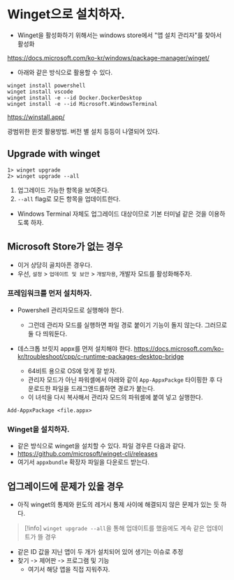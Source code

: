 # Winget으로 설치하자. 

- Winget을 활성화하기 위해서는 windows store에서 "앱 설치 관리자"를 찾아서 활성화 

https://docs.microsoft.com/ko-kr/windows/package-manager/winget/

- 아래와 같은 방식으로 활용할 수 있다. 

```Shell
winget install powershell 
winget install vscode 
winget install -e --id Docker.DockerDesktop
winget install -e --id Microsoft.WindowsTerminal
```

https://winstall.app/

광범위한 윈겟 활용방법. 버전 별 설치 등등이 나열되어 있다. 

## Upgrade with winget 

```shell
1> winget upgrade 
2> winget upgrade --all 
```

1. 업그레이드 가능한 항목을 보여준다. 
2. `--all` flag로 모든 항목을 업데이트한다. 
- Windows Terminal 자체도 업그레이드 대상이므로 기본 터미널 같은 것을 이용하도록 하자. 

##  Microsoft Store가 없는 경우 

- 이거 상당히 골치아픈 경우다. 
- 우선, `설정` > `업데이트 및 보안` > `개발자용`, 개발자 모드를 활성화해주자. 

### 프레임워크를 먼저 설치하자. 

- Powershell 관리자모드로 실행해야 한다. 
  + 그런데 관리자 모드를 실행하면 파일 경로 붙이기 기능이 돌지 않는다. 그러므로 둘 다 띄워둔다. 

- 데스크톱 브릿지 appx를 먼저 설치해야 한다. https://docs.microsoft.com/ko-kr/troubleshoot/cpp/c-runtime-packages-desktop-bridge
  + 64비트 용으로 OS에 맞게 잘 받자. 
  + 관리자 모드가 아닌 파워셸에서 아래와 같이 `App-AppxPackge` 타이핑한 후 다운로드한 파일을 드래그앤드룹하면 경로가 붙는다. 
  + 이 녀석을 다시 복사해서 관리자 모드의 파워셸에 붙여 넣고 실행한다. 

```shell
Add-AppxPackage <file.appx> 
```

### Winget을 설치하자. 

- 같은 방식으로 winget을 설치할 수 있다. 파일 경우른 다음과 같다. 
- https://github.com/microsoft/winget-cli/releases
- 여기서 `appxbundle` 확장자 파일을 다운로드 받는다. 

## 업그레이드에 문제가 있을 경우 

- 아직 winget의 통제와 윈도의 레거시 통제 사이에 해결되지 않은 문제가 있는 듯 하다. 

>[!info]
> `winget upgrade --all`을 통해 업데이트를 했음에도 계속 같은 업데이트가 뜰 경우 

- 같은 ID 값을 지닌 앱이 두 개가 설치되어 있어 생기는 이슈로 추정 
- 찾기 -> 제어판 -> 프로그램 및 기능 
	- 여기서 해당 앱을 직접 지워주자. 






